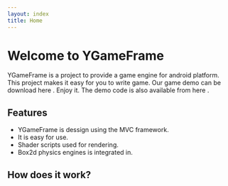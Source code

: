 ```yaml
---
layout: index 
title: Home
---
```


# Welcome to YGameFrame
YGameFrame is a project to provide a game engine for android platform. This project makes it easy for you to write game. Our game demo can be download here . Enjoy it. The demo code is also available from here .

## Features
- YGameFrame is dessign using the MVC framework.
- It is easy for use.
- Shader scripts used for rendering.
- Box2d physics engines is integrated in.

## How does it work?

